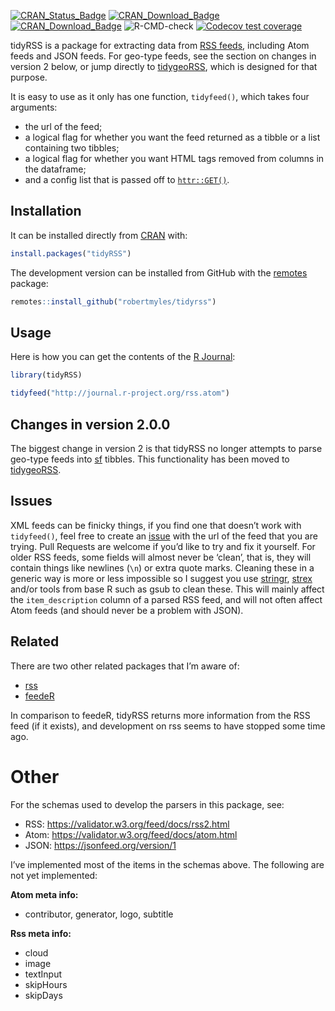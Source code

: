 
<!-- README.md is generated from README.Rmd. Please edit that file -->

[![CRAN\_Status\_Badge](https://www.r-pkg.org/badges/version/tidyRSS)](https://cran.r-project.org/package=tidyRSS)
[![CRAN\_Download\_Badge](http://cranlogs.r-pkg.org/badges/tidyRSS)](https://CRAN.R-project.org/package=tidyRSS)
[![CRAN\_Download\_Badge](http://cranlogs.r-pkg.org/badges/grand-total/tidyRSS)](https://CRAN.R-project.org/package=tidyRSS)
![R-CMD-check](https://github.com/RobertMyles/tidyRSS/workflows/R-CMD-check/badge.svg)
[![Codecov test
coverage](https://codecov.io/gh/RobertMyles/tidyRSS/branch/master/graph/badge.svg)](https://codecov.io/gh/RobertMyles/tidyRSS?branch=master)

tidyRSS is a package for extracting data from [RSS
feeds](https://en.wikipedia.org/wiki/RSS), including Atom feeds and JSON
feeds. For geo-type feeds, see the section on changes in version 2
below, or jump directly to
[tidygeoRSS](https://github.com/RobertMyles/tidygeoRSS), which is
designed for that purpose.

It is easy to use as it only has one function, `tidyfeed()`, which takes
four arguments:

  - the url of the feed;
  - a logical flag for whether you want the feed returned as a tibble or
    a list containing two tibbles;
  - a logical flag for whether you want HTML tags removed from columns
    in the dataframe;
  - and a config list that is passed off to
    [`httr::GET()`](https://httr.r-lib.org/reference/config.html).

## Installation

It can be installed directly from [CRAN](https://cran.r-project.org/)
with:

``` r
install.packages("tidyRSS")
```

The development version can be installed from GitHub with the
[remotes](https://github.com/r-lib/remotes) package:

``` r
remotes::install_github("robertmyles/tidyrss")
```

## Usage

Here is how you can get the contents of the [R
Journal](https://journal.r-project.org/):

``` r
library(tidyRSS)

tidyfeed("http://journal.r-project.org/rss.atom")
```

## Changes in version 2.0.0

The biggest change in version 2 is that tidyRSS no longer attempts to
parse geo-type feeds into [sf](https://github.com/r-spatial/sf/)
tibbles. This functionality has been moved to
[tidygeoRSS](https://github.com/RobertMyles/tidygeoRSS).

## Issues

XML feeds can be finicky things, if you find one that doesn’t work with
`tidyfeed()`, feel free to create an
[issue](https://github.com/robertmyles/tidyrss/issues) with the url of
the feed that you are trying. Pull Requests are welcome if you’d like to
try and fix it yourself. For older RSS feeds, some fields will almost
never be ‘clean’, that is, they will contain things like newlines (`\n`)
or extra quote marks. Cleaning these in a generic way is more or less
impossible so I suggest you use
[stringr](https://github.com/tidyverse/stringr),
[strex](https://rorynolan.github.io/strex/) and/or tools from base R
such as gsub to clean these. This will mainly affect the
`item_description` column of a parsed RSS feed, and will not often
affect Atom feeds (and should never be a problem with JSON).

## Related

There are two other related packages that I’m aware of:

  - [rss](https://github.com/noahhl/r-does-rss)
  - [feedeR](https://github.com/DataWookie/feedeR)

In comparison to feedeR, tidyRSS returns more information from the RSS
feed (if it exists), and development on rss seems to have stopped some
time ago.

# Other

For the schemas used to develop the parsers in this package, see:

  - RSS: <https://validator.w3.org/feed/docs/rss2.html>  
  - Atom: <https://validator.w3.org/feed/docs/atom.html>  
  - JSON: <https://jsonfeed.org/version/1>

I’ve implemented most of the items in the schemas above. The following
are not yet implemented:

**Atom meta info:**

  - contributor, generator, logo, subtitle

**Rss meta info:**

  - cloud
  - image
  - textInput
  - skipHours
  - skipDays
